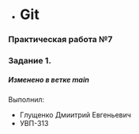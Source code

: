 * # Git
### Практическая работа №7
### Задание 1.
##### Изменено в ветке main
Выполнил:
* Глущенко Дмиитрий Евгеньевич
* УВП-313

